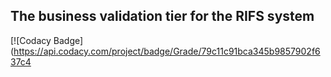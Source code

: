 ## The business validation tier for the RIFS system

[![Codacy Badge](https://api.codacy.com/project/badge/Grade/79c11c91bca345b9857902f637c4

